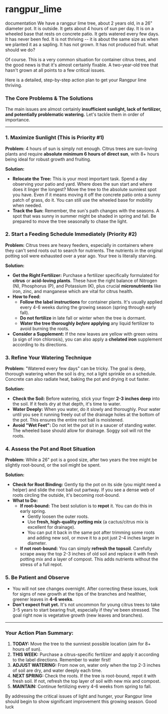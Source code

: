 # rangpur_lime
documentation
We have a rangpur lime tree, about 2 years old, in a 26" diameter pot. It is outside. It gets about 4 hours of sun per day. It is on a wheeled base that rests on concrete patio. It gets watered every few days. It has never been fed. It is not thriving -- it is about the same size as when we planted it as a sapling. It has not grown. It has not produced fruit. what should we do?

Of course. This is a very common situation for container citrus trees, and the good news is that it's almost certainly fixable. A two-year-old tree that hasn't grown at all points to a few critical issues.

Here is a detailed, step-by-step action plan to get your Rangpur lime thriving.

### The Core Problems & The Solutions

The main issues are almost certainly **insufficient sunlight, lack of fertilizer, and potentially problematic watering.** Let's tackle them in order of importance.

---

### 1. Maximize Sunlight (This is Priority #1)

**Problem:** 4 hours of sun is simply not enough. Citrus trees are sun-loving plants and require **absolute minimum 6 hours of direct sun**, with 8+ hours being ideal for robust growth and fruiting.

**Solution:**
*   **Relocate the Tree:** This is your most important task. Spend a day observing your patio and yard. Where does the sun start and where does it linger the longest? Move the tree to the absolute sunniest spot you have. Even if it means moving it off the concrete patio onto a sunny patch of grass, do it. You can still use the wheeled base for mobility when needed.
*   **Track the Sun:** Remember, the sun's path changes with the seasons. A spot that was sunny in summer might be shaded in spring and fall. Be prepared to move the tree seasonally to chase the light.

### 2. Start a Feeding Schedule Immediately (Priority #2)

**Problem:** Citrus trees are heavy feeders, especially in containers where they can't send roots out to search for nutrients. The nutrients in the original potting soil were exhausted over a year ago. Your tree is literally starving.

**Solution:**
*   **Get the Right Fertilizer:** Purchase a fertilizer specifically formulated for **citrus** or **acid-loving plants**. These have the right balance of Nitrogen (N), Phosphorus (P), and Potassium (K), plus crucial **micronutrients** like iron, zinc, and manganese which are vital for citrus health.
*   **How to Feed:**
    *   **Follow the label instructions** for container plants. It's usually applied every 4-6 weeks during the growing season (spring through early fall).
    *   **Do not fertilize** in late fall or winter when the tree is dormant.
    *   **Water the tree thoroughly *before* applying** any liquid fertilizer to avoid burning the roots.
*   **Consider a Supplement:** If the new leaves are yellow with green veins (a sign of iron chlorosis), you can also apply a **chelated iron** supplement according to its directions.

### 3. Refine Your Watering Technique

**Problem:** "Watered every few days" can be tricky. The goal is deep, thorough watering when the soil is dry, not a light sprinkle on a schedule. Concrete can also radiate heat, baking the pot and drying it out faster.

**Solution:**
*   **Check the Soil:** Before watering, stick your finger **2-3 inches deep** into the soil. If it feels dry at that depth, it's time to water.
*   **Water Deeply:** When you water, do it slowly and thoroughly. Pour water until you see it running freely out of the drainage holes at the bottom of the pot. This ensures the entire root ball is moistened.
*   **Avoid "Wet Feet":** Do not let the pot sit in a saucer of standing water. The wheeled base should allow for drainage. Soggy soil will rot the roots.

### 4. Assess the Pot and Root Situation

**Problem:** While a 26" pot is a good size, after two years the tree might be slightly root-bound, or the soil might be spent.

**Solution:**
*   **Check for Root Binding:** Gently tip the pot on its side (you might need a helper) and slide the root ball out partway. If you see a dense web of roots circling the outside, it's becoming root-bound.
*   **What to Do:**
    *   **If root-bound:** The best solution is to **repot** it. You can do this in early spring.
        *   Gently loosen the outer roots.
        *   Use **fresh, high-quality potting mix** (a cactus/citrus mix is excellent for drainage).
        *   You can put it back in the same pot after trimming some roots and adding new soil, or move it to a pot just 2-4 inches larger in diameter.
    *   **If not root-bound:** You can simply **refresh the topsoil**. Carefully scrape away the top 2-3 inches of old soil and replace it with fresh potting mix and a layer of compost. This adds nutrients without the stress of a full repot.

### 5. Be Patient and Observe

*   You will not see changes overnight. After correcting these issues, look for signs of new growth at the tips of the branches and healthier, greener leaves in **4-6 weeks**.
*   **Don't expect fruit yet.** It's not uncommon for young citrus trees to take 3-5 years to start bearing fruit, especially if they've been stressed. The goal right now is vegetative growth (new leaves and branches).

---

### Your Action Plan Summary:

1.  **TODAY:** Move the tree to the sunniest possible location (aim for 8+ hours of sun).
2.  **THIS WEEK:** Purchase a citrus-specific fertilizer and apply it according to the label directions. Remember to water first!
3.  **ADJUST WATERING:** From now on, water only when the top 2-3 inches of soil are dry, and water deeply each time.
4.  **NEXT SPRING:** Check the roots. If the tree is root-bound, repot it with fresh soil. If not, refresh the top layer of soil with new mix and compost.
5.  **MAINTAIN:** Continue fertilizing every 4-6 weeks from spring to fall.

By addressing the critical issues of light and hunger, your Rangpur lime should begin to show significant improvement this growing season. Good luck
